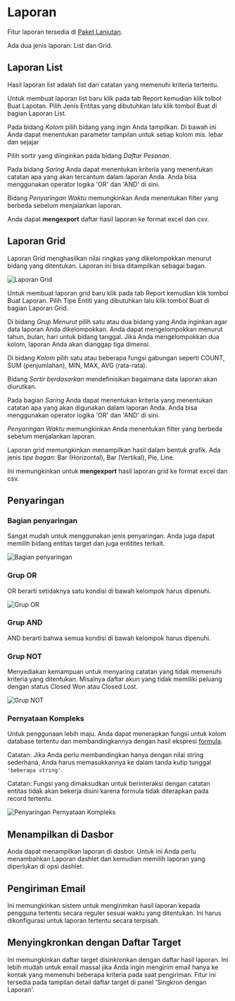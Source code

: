 # Laporan

Fitur laporan tersedia di [Paket Lanjutan](https://www.espocrm.com/extensions/advanced-pack/).

Ada dua jenis laporan: List dan Grid.

## Laporan List

Hasil laporan list adalah list dari catatan yang memenuhi kriteria tertentu.

Untuk membuat laporan list baru klik pada tab Report kemudian klik tolbol Buat Lapotan. Pilih Jenis Entitas yang dibutuhkan lalu klik tombol Buat di bagian Laporan List.

Pada bidang _Kolom_ pilih bidang yang ingin Anda tampilkan. Di bawah ini Anda dapat menentukan parameter tampilan untuk setiap kolom mis. lebar dan sejajar

Pilih sortir yang diinginkan pada bidang _Daftar Pesanan_. 

Pada bidang _Saring_ Anda dapat menentukan kriteria yang menentukan catatan apa yang akan tercantum dalam laporan Anda. Anda bisa menggunakan operator logika 'OR' dan 'AND' di sini.

Bidang _Penyaringan Waktu_ memungkinkan Anda menentukan filter yang berbeda sebelum menjalankan laporan.

Anda dapat __mengexport__ daftar hasil laporan ke format excel dan csv.

## Laporan Grid

Laporan Grid menghasilkan nilai ringkas yang dikelompokkan menurut bidang yang ditentukan. Laporan ini bisa ditampilkan sebagai bagan.

![Laporan Grid](../_static/images/user-guide/reports/grid.png)

Untuk membuat laporan grid baru klik pada tab Report kemudian klik tombol Buat Laporan. Pilih Tipe Entiti yang dibutuhkan lalu klik tombol Buat di bagian Laporan Grid.

Di bidang _Grup Menurut_ pilih satu atau dua bidang yang Anda inginkan agar data laporan Anda dikelompokkan. Anda dapat mengelompokkan menurut tahun, bulan, hari untuk bidang tanggal. Jika Anda mengelompokkan dua kolom, laporan Anda akan dianggap tiga dimensi.

Di bidang _Kolom_ pilih satu atau beberapa fungsi gabungan seperti COUNT, SUM (penjumlahan), MIN, MAX, AVG (rata-rata).

Bidang _Sortir berdasarkan_ mendefinisikan bagaimana data laporan akan diurutkan.

Pada bagian _Saring_ Anda dapat menentukan kriteria yang menentukan catatan apa yang akan digunakan dalam laporan Anda. Anda bisa menggunakan operator logika 'OR' dan 'AND' di sini.

_Penyaringan Waktu_ memungkinkan Anda menentukan filter yang berbeda sebelum menjalankan laporan.

Laporan grid memungkinkan menampilkan hasil dalam bentuk grafik. Ada jenis _tipe bagan_: Bar (Horizontal), Bar (Vertikal), Pie, Line.

Ini memungkinkan untuk __mengexport__ hasil laporan grid ke format excel dan csv.

## Penyaringan

### Bagian penyaringan

Sangat mudah untuk menggunakan jenis penyaringan. Anda juga dapat memilih bidang entitas target dan juga entitites terkait.

![Bagian penyaringan](../_static/images/user-guide/reports/filter-field.png)

### Grup OR

OR berarti setidaknya satu kondisi di bawah kelompok harus dipenuhi.

![Grup OR](../_static/images/user-guide/reports/filter-or.png)

### Grup AND

AND berarti bahwa semua kondisi di bawah kelompok harus dipenuhi.

### Grup NOT

Menyediakan kemampuan untuk menyaring catatan yang tidak memenuhi kriteria yang ditentukan. Misalnya daftar akun yang tidak memiliki peluang dengan status Closed Won atau Closed Lost.

![Grup NOT](../_static/images/user-guide/reports/filter-not.png)

### Pernyataan Kompleks

Untuk penggunaan lebih maju. Anda dapat menerapkan fungsi untuk kolom database tertentu dan membandingkannya dengan hasil ekspresi [formula](../administration/formula.md).

Catatan: Jika Anda perlu membandingkan hanya dengan nilai string sederhana, Anda harus memasukkannya ke dalam tanda kutip tunggal `'beberapa string'`.

Catatan: Fungsi yang dimaksudkan untuk berinteraksi dengan catatan entitas tidak akan bekerja disini karena formula tidak diterapkan pada record tertentu.

![Penyaringan Pernyataan Kompleks](../_static/images/user-guide/reports/filter-complex.png)

## Menampilkan di Dasbor

Anda dapat menampilkan laporan di dasbor. Untuk ini Anda perlu menambahkan Laporan dashlet dan kemudian memilih laporan yang diperlukan di opsi dashlet.

## Pengiriman Email

Ini memungkinkan sistem untuk mengirimkan hasil laporan kepada pengguna tertentu secara reguler sesuai waktu yang ditentukan. Ini harus dikonfigurasi untuk laporan tertentu secara terpisah.

## Menyingkronkan dengan Daftar Target

Ini memungkinkan daftar target disinkronkan dengan daftar hasil laporan. Ini lebih mudah untuk email massal jika Anda ingin mengirim email hanya ke kontak yang memenuhi beberapa kriteria pada saat pengiriman. Fitur ini tersedia pada tampilan detail daftar target di panel 'Singkron dengan Laporan'.
